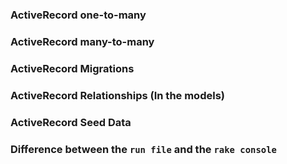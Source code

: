 ### ActiveRecord one-to-many
### ActiveRecord many-to-many
### ActiveRecord Migrations
### ActiveRecord Relationships (In the models)
### ActiveRecord Seed Data
### Difference between the `run file` and the `rake console`